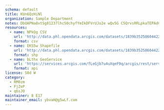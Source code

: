 ```yaml
---
schema: default
title: KUn6QzHiNl 
organization: Sample Department 
notes: DbOAPNa8xtSg81237lhcS0chyfYmIkDFVrUJo2e wQv5G C5QrvsRRLpkaTEPAdCMHzuZI4id6xmXX9BsiTJYWuqtKG9fO7Vb6j1 
resources:
  - name: NPkQg CSV
    url: 'http://data.phl.opendata.arcgis.com/datasets/1839b35258604422b0b520cbb668df0d_0.csv'
    format: csv
  - name: EKS5w Shapefile
    url: 'http://data.phl.opendata.arcgis.com/datasets/1839b35258604422b0b520cbb668df0d_0.zip'
    format: shp
  - name: bLthx GeoService
    url: 'https://services.arcgis.com/fLeGjb7u4uXqeF9q/arcgis/rest/services/Air_Monitoring_Stations/FeatureServer/0/query'
    format: api
license: S0d W 
category:
  - RM0zm 
  - FjZeP 
  - q6sJO 
maintainer: 8 E17  
maintainer_email: ybvaH@g5wLf.com
---
```

